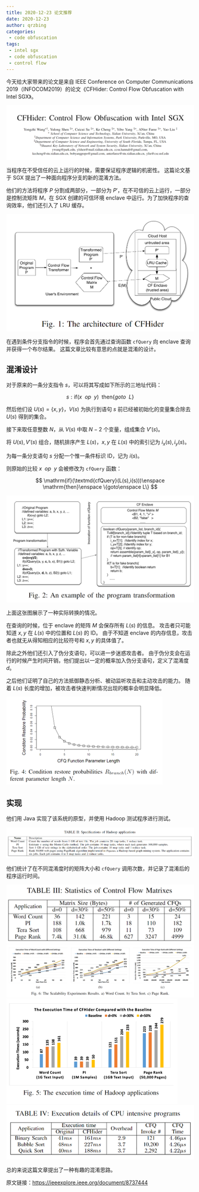 ```yaml
---
title: 2020-12-23 论文推荐
date: 2020-12-23
author: qrzbing
categories:
 - code obfuscation
tags:
 - intel sgx
 - code obfuscation
 - control flow
---
```



今天给大家带来的论文是来自 IEEE Conference on Computer Communications 2019（INFOCOM2019）的论文《CFHider: Control Flow Obfuscation with Intel SGX》。

![](./img/1223/1223-1.png)

当程序在不受信任的云上运行的时候，需要保证程序逻辑的机密性。
这篇论文基于 SGX 提出了一种面向程序分支的新的混淆方法。

他们的方法将程序 $P$ 分割成两部分，一部分为 $P'$，在不可信的云上运行，一部分是控制流矩阵 $M$，在 SGX 创建的可信环境 enclave 中运行。为了加快程序的查询效率，他们还引入了 LRU 缓存。

<img src="./img/1223/1223-2.png" style="zoom:50%;" />

在遇到条件分支指令的时候，程序会首先通过查询函数 `cfQuery` 向 enclave 查询并获得一个布尔结果。
这篇文章比较有意思的点就是混淆的设计。

## 混淆设计

对于原来的一条分支指令 $s$，可以将其写成如下所示的三地址代码：

$$
s: \mathrm{if}(x\enspace op\enspace y)\enspace
\mathrm{then} \{goto\enspace L\}
$$

然后他们设 $U(s) = \{x,y\}$，$V(s)$ 为执行到语句 $s$ 前已经被初始化的变量集合除去 $U(s)$ 得到的集合。

接下来取任意整数 $N$，从 $V(s)$ 中取 $N-2$ 个变量，组成集合 $V'(s)$。

将 $U(s),V'(s)$ 组合，随机排序产生 $L(s)$，$x,y$ 在 $L(s)$ 中的索引记为 $i_x(s),i_y(s)$。

为每一条分支语句 $s$ 分配一个惟一条件标识 ID，记为 $i(s)$。

则原始的比较 $x\enspace op\enspace y$ 会被修改为 `cfQuery` 函数：

$$
\mathrm{if}(\textmd{cfQuery}(L(s),i(s)))\enspace
\mathrm{then}\enspace
\{goto\enspace L\}
$$

<img src="./img/1223/1223-4.png" style="zoom:50%;" />

上面这张图展示了一种实际转换的情况。

在查询的时候，位于 enclave 的矩阵 $M$ 会保存所有 $L(s)$ 的信息。
攻击者只可能知道 $x,y$ 在 $L(s)$ 中的位置和 $L(s)$ 的 ID。
由于不知道 enclave 的内存信息，攻击者也就无从得知相应的比较符号和 $x,y$ 的具体值了。

除此之外他们还引入了伪分支语句，可以进一步迷惑攻击者。
由于伪分支会在运行的时候产生时间开销，他们提出以一定的概率加入伪分支语句，定义了混淆度 $d$。

之后他们证明了自己的方法抵御静态分析、被动监听攻击和主动攻击的能力。
随着 $L(s)$ 长度的增加，被攻击者快速判断情况出现的概率会明显降低。

<img src="./img/1223/1223-3.png" style="zoom:50%;" />

## 实现

他们用 Java 实现了该系统的原型，并使用 Hadoop 测试程序进行测试。

<img src="./img/1223/1223-5.png" style="zoom:67%;" />

他们统计了在不同混淆度时的矩阵大小和 `cfQuery` 调用次数，并记录了混淆后的程序运行时间。

<img src="./img/1223/1223-6.png" style="zoom:50%;" />

<img src="./img/1223/1223-7.png" style="zoom:67%;" />

<img src="./img/1223/1223-8.png" style="zoom:50%;" />

<img src="./img/1223/1223-9.png" style="zoom: 67%;" />

总的来说这篇文章提出了一种有趣的混淆思路。

原文链接：<https://ieeexplore.ieee.org/document/8737444>
